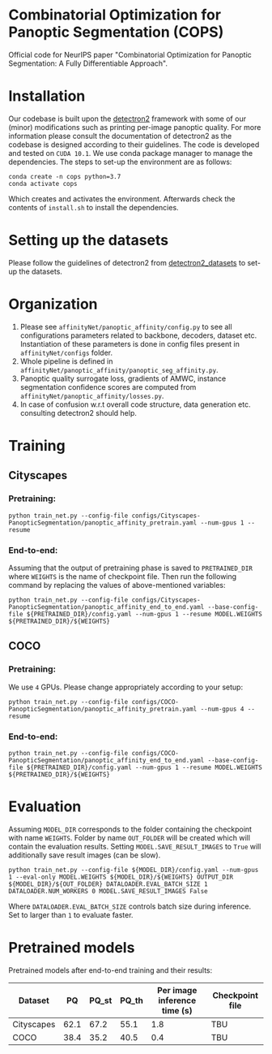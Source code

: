 

# Combinatorial Optimization for Panoptic Segmentation (COPS)
Official code for NeurIPS paper "Combinatorial Optimization for Panoptic Segmentation: A Fully Differentiable Approach". 

# Installation
Our codebase is built upon the [detectron2](https://github.com/facebookresearch/detectron2) framework with some of our (minor) modifications 
such as printing per-image panoptic quality. For more information please consult the documentation of detectron2 as the codebase is designed according to their guidelines.
The code is developed and tested on `CUDA 10.1`. We use conda package manager to manage the dependencies. The steps to set-up the environment are as follows:

    conda create -n cops python=3.7
    conda activate cops

Which creates and activates the environment. Afterwards check the contents of `install.sh` to install the dependencies. 

# Setting up the datasets
Please follow the guidelines of detectron2 from [detectron2_datasets](https://detectron2.readthedocs.io/en/latest/tutorials/builtin_datasets.html) to set-up the datasets. 

# Organization
1. Please see `affinityNet/panoptic_affinity/config.py` to see all configurations parameters related to backbone, decoders, dataset etc. Instantiation of these parameters is done in config files present in `affinityNet/configs` folder. 
2. Whole pipeline is defined in `affinityNet/panoptic_affinity/panoptic_seg_affinity.py`.
3. Panoptic quality surrogate loss, gradients of AMWC, instance segmentation confidence scores are computed from `affinityNet/panoptic_affinity/losses.py`.
4. In case of confusion w.r.t overall code structure, data generation etc. consulting detectron2 should help.

# Training
## Cityscapes
### Pretraining:

    python train_net.py --config-file configs/Cityscapes-PanopticSegmentation/panoptic_affinity_pretrain.yaml --num-gpus 1 --resume

### End-to-end:
Assuming that the output of pretraining phase is saved to `PRETRAINED_DIR`
where `WEIGHTS` is the name of checkpoint file. Then run the following command by replacing the values of above-mentioned variables:

    python train_net.py --config-file configs/Cityscapes-PanopticSegmentation/panoptic_affinity_end_to_end.yaml --base-config-file ${PRETRAINED_DIR}/config.yaml --num-gpus 1 --resume MODEL.WEIGHTS ${PRETRAINED_DIR}/${WEIGHTS}

## COCO
### Pretraining:
We use `4` GPUs. Please change appropriately according to your setup:

    python train_net.py --config-file configs/COCO-PanopticSegmentation/panoptic_affinity_pretrain.yaml --num-gpus 4 --resume
    
### End-to-end:

    python train_net.py --config-file configs/COCO-PanopticSegmentation/panoptic_affinity_end_to_end.yaml --base-config-file ${PRETRAINED_DIR}/config.yaml --num-gpus 1 --resume MODEL.WEIGHTS ${PRETRAINED_DIR}/${WEIGHTS}

# Evaluation
Assuming `MODEL_DIR` corresponds to the folder containing the checkpoint with name `WEIGHTS`. Folder by name `OUT_FOLDER` will be created which will contain the evaluation results. Setting `MODEL.SAVE_RESULT_IMAGES` to `True` will additionally save result images (can be slow). 

    python train_net.py --config-file ${MODEL_DIR}/config.yaml --num-gpus 1 --eval-only MODEL.WEIGHTS ${MODEL_DIR}/${WEIGHTS} OUTPUT_DIR ${MODEL_DIR}/${OUT_FOLDER} DATALOADER.EVAL_BATCH_SIZE 1 DATALOADER.NUM_WORKERS 0 MODEL.SAVE_RESULT_IMAGES False

Where `DATALOADER.EVAL_BATCH_SIZE` controls batch size during inference. Set to larger than `1` to evaluate faster.

# Pretrained models

Pretrained models after end-to-end training and their results: 

|Dataset| PQ | PQ_st | PQ_th | Per image inference time (s) | Checkpoint file |
|--|--|--|--|--|--|
|Cityscapes  |   62.1 | 67.2 | 55.1 | 1.8 | TBU |
|COCO | 38.4 | 35.2 | 40.5 | 0.4 | TBU |
